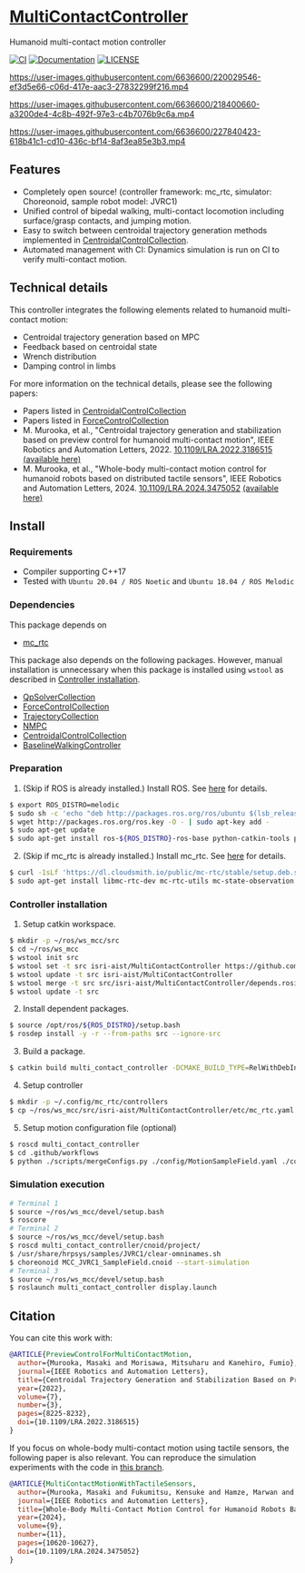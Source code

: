 # [MultiContactController](https://github.com/isri-aist/MultiContactController)
Humanoid multi-contact motion controller

[![CI](https://github.com/isri-aist/MultiContactController/actions/workflows/ci.yaml/badge.svg)](https://github.com/isri-aist/MultiContactController/actions/workflows/ci.yaml)
[![Documentation](https://img.shields.io/badge/doxygen-online-brightgreen?logo=read-the-docs&style=flat)](https://isri-aist.github.io/MultiContactController/)
[![LICENSE](https://img.shields.io/github/license/isri-aist/MultiContactController)](https://github.com/isri-aist/MultiContactController/blob/master/LICENSE)

https://user-images.githubusercontent.com/6636600/220029546-ef3d5e66-c06d-417e-aac3-27832299f216.mp4

https://user-images.githubusercontent.com/6636600/218400660-a3200de4-4c8b-492f-97e3-c4b7076b9c6a.mp4

https://user-images.githubusercontent.com/6636600/227840423-618b41c1-cd10-436c-bf14-8af3ea85e3b3.mp4

## Features
- Completely open source! (controller framework: mc_rtc, simulator: Choreonoid, sample robot model: JVRC1)
- Unified control of bipedal walking, multi-contact locomotion including surface/grasp contacts, and jumping motion.
- Easy to switch between centroidal trajectory generation methods implemented in [CentroidalControlCollection](https://github.com/isri-aist/CentroidalControlCollection).
- Automated management with CI: Dynamics simulation is run on CI to verify multi-contact motion.

## Technical details
This controller integrates the following elements related to humanoid multi-contact motion:
- Centroidal trajectory generation based on MPC
- Feedback based on centroidal state
- Wrench distribution
- Damping control in limbs

For more information on the technical details, please see the following papers:
- Papers listed in [CentroidalControlCollection](https://github.com/isri-aist/CentroidalControlCollection)
- Papers listed in [ForceControlCollection](https://github.com/isri-aist/ForceControlCollection)
- M. Murooka, et al., "Centroidal trajectory generation and stabilization based on preview control for humanoid multi-contact motion", IEEE Robotics and Automation Letters, 2022. [10.1109/LRA.2022.3186515](https://doi.org/10.1109/LRA.2022.3186515) [(available here)](https://hal.science/hal-03720407)
- M. Murooka, et al., "Whole-body multi-contact motion control for humanoid robots based on distributed tactile sensors", IEEE Robotics and Automation Letters, 2024. [10.1109/LRA.2024.3475052](https://doi.org/10.1109/LRA.2024.3475052) [(available here)](https://hal.science/hal-04729434v1)


## Install

### Requirements
- Compiler supporting C++17
- Tested with `Ubuntu 20.04 / ROS Noetic` and `Ubuntu 18.04 / ROS Melodic`

### Dependencies
This package depends on
- [mc_rtc](https://jrl-umi3218.github.io/mc_rtc)

This package also depends on the following packages. However, manual installation is unnecessary when this package is installed using `wstool` as described in [Controller installation](#controller-installation).
- [QpSolverCollection](https://github.com/isri-aist/QpSolverCollection)
- [ForceControlCollection](https://github.com/isri-aist/ForceControlCollection)
- [TrajectoryCollection](https://github.com/isri-aist/TrajectoryCollection)
- [NMPC](https://github.com/isri-aist/NMPC)
- [CentroidalControlCollection](https://github.com/isri-aist/CentroidalControlCollection)
- [BaselineWalkingController](https://github.com/isri-aist/BaselineWalkingController)

### Preparation
1. (Skip if ROS is already installed.) Install ROS. See [here](http://wiki.ros.org/ROS/Installation) for details.
```bash
$ export ROS_DISTRO=melodic
$ sudo sh -c 'echo "deb http://packages.ros.org/ros/ubuntu $(lsb_release -sc) main" > /etc/apt/sources.list.d/ros-latest.list'
$ wget http://packages.ros.org/ros.key -O - | sudo apt-key add -
$ sudo apt-get update
$ sudo apt-get install ros-${ROS_DISTRO}-ros-base python-catkin-tools python-rosdep
```

2. (Skip if mc_rtc is already installed.) Install mc_rtc. See [here](https://jrl-umi3218.github.io/mc_rtc/tutorials/introduction/installation-guide.html) for details.
```bash
$ curl -1sLf 'https://dl.cloudsmith.io/public/mc-rtc/stable/setup.deb.sh' | sudo -E bash
$ sudo apt-get install libmc-rtc-dev mc-rtc-utils mc-state-observation jvrc-choreonoid libcnoid-dev ros-${ROS_DISTRO}-mc-rtc-plugin ros-${ROS_DISTRO}-mc-rtc-rviz-panel libeigen-qld-dev
```

### Controller installation
1. Setup catkin workspace.
```bash
$ mkdir -p ~/ros/ws_mcc/src
$ cd ~/ros/ws_mcc
$ wstool init src
$ wstool set -t src isri-aist/MultiContactController https://github.com/isri-aist/MultiContactController --git -y
$ wstool update -t src isri-aist/MultiContactController
$ wstool merge -t src src/isri-aist/MultiContactController/depends.rosinstall
$ wstool update -t src
```

2. Install dependent packages.
```bash
$ source /opt/ros/${ROS_DISTRO}/setup.bash
$ rosdep install -y -r --from-paths src --ignore-src
```

3. Build a package.
```bash
$ catkin build multi_contact_controller -DCMAKE_BUILD_TYPE=RelWithDebInfo -DENABLE_QLD=ON --catkin-make-args all tests
```

4. Setup controller
```bash
$ mkdir -p ~/.config/mc_rtc/controllers
$ cp ~/ros/ws_mcc/src/isri-aist/MultiContactController/etc/mc_rtc.yaml ~/.config/mc_rtc/mc_rtc.yaml
```

5. Setup motion configuration file (optional)
```bash
$ roscd multi_contact_controller
$ cd .github/workflows
$ python ./scripts/mergeConfigs.py ./config/MotionSampleField.yaml ./config/DDP.yaml > ~/.config/mc_rtc/controllers/MultiContactController.yaml
```

### Simulation execution
```bash
# Terminal 1
$ source ~/ros/ws_mcc/devel/setup.bash
$ roscore
# Terminal 2
$ source ~/ros/ws_mcc/devel/setup.bash
$ roscd multi_contact_controller/cnoid/project/
$ /usr/share/hrpsys/samples/JVRC1/clear-omninames.sh
$ choreonoid MCC_JVRC1_SampleField.cnoid --start-simulation
# Terminal 3
$ source ~/ros/ws_mcc/devel/setup.bash
$ roslaunch multi_contact_controller display.launch
```

## Citation
You can cite this work with:
```bib
@ARTICLE{PreviewControlForMultiContactMotion,
  author={Murooka, Masaki and Morisawa, Mitsuharu and Kanehiro, Fumio},
  journal={IEEE Robotics and Automation Letters}, 
  title={Centroidal Trajectory Generation and Stabilization Based on Preview Control for Humanoid Multi-Contact Motion}, 
  year={2022},
  volume={7},
  number={3},
  pages={8225-8232},
  doi={10.1109/LRA.2022.3186515}
}
```

If you focus on whole-body multi-contact motion using tactile sensors, the following paper is also relevant. You can reproduce the simulation experiments with the code in [this branch](https://github.com/mmurooka/MultiContactController/tree/RAL2024).
```bib
@ARTICLE{MultiContactMotionWithTactileSensors,
  author={Murooka, Masaki and Fukumitsu, Kensuke and Hamze, Marwan and Morisawa, Mitsuharu and Kaminaga, Hiroshi and Kanehiro, Fumio and Yoshida, Eiichi},
  journal={IEEE Robotics and Automation Letters}, 
  title={Whole-Body Multi-Contact Motion Control for Humanoid Robots Based on Distributed Tactile Sensors}, 
  year={2024},
  volume={9},
  number={11},
  pages={10620-10627},
  doi={10.1109/LRA.2024.3475052}
}
```
